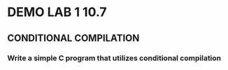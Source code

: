# DEMO LAB 1 10.7

## CONDITIONAL COMPILATION

### Write a simple C program that utilizes conditional compilation